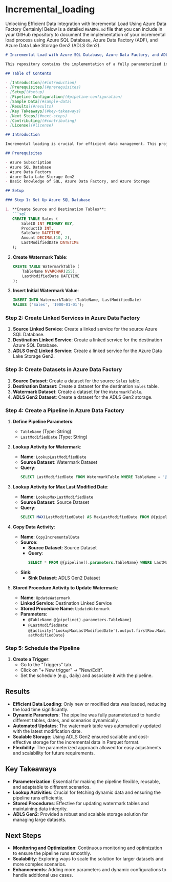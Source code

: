 # Incremental_loading
Unlocking Efficient Data Integration with Incremental Load Using Azure Data Factory
Certainly! Below is a detailed `README.md` file that you can include in your GitHub repository to document the implementation of your incremental load process using Azure SQL Database, Azure Data Factory (ADF), and Azure Data Lake Storage Gen2 (ADLS Gen2).

```markdown
# Incremental Load with Azure SQL Database, Azure Data Factory, and ADLS Gen2

This repository contains the implementation of a fully parameterized incremental load process using Azure SQL Database, Azure Data Factory (ADF), and Azure Data Lake Storage Gen2 (ADLS Gen2). The process ensures that only new or modified data is loaded, saving time, reducing costs, and optimizing performance.

## Table of Contents

- [Introduction](#introduction)
- [Prerequisites](#prerequisites)
- [Setup](#setup)
- [Pipeline Configuration](#pipeline-configuration)
- [Sample Data](#sample-data)
- [Results](#results)
- [Key Takeaways](#key-takeaways)
- [Next Steps](#next-steps)
- [Contributing](#contributing)
- [License](#license)

## Introduction

Incremental loading is crucial for efficient data management. This project demonstrates how to implement a fully parameterized incremental load process using Azure SQL Database, Azure Data Factory (ADF), and Azure Data Lake Storage Gen2 (ADLS Gen2).

## Prerequisites

- Azure Subscription
- Azure SQL Database
- Azure Data Factory
- Azure Data Lake Storage Gen2
- Basic knowledge of SQL, Azure Data Factory, and Azure Storage

## Setup

### Step 1: Set Up Azure SQL Database

1. **Create Source and Destination Tables**:
   ```sql
   CREATE TABLE Sales (
       SaleID INT PRIMARY KEY,
       ProductID INT,
       SaleDate DATETIME,
       Amount DECIMAL(10, 2),
       LastModifiedDate DATETIME
   );
   ```

2. **Create Watermark Table**:
   ```sql
   CREATE TABLE WatermarkTable (
       TableName NVARCHAR(255),
       LastModifiedDate DATETIME
   );
   ```

3. **Insert Initial Watermark Value**:
   ```sql
   INSERT INTO WatermarkTable (TableName, LastModifiedDate)
   VALUES ('Sales', '1900-01-01');
   ```

### Step 2: Create Linked Services in Azure Data Factory

1. **Source Linked Service**: Create a linked service for the source Azure SQL Database.
2. **Destination Linked Service**: Create a linked service for the destination Azure SQL Database.
3. **ADLS Gen2 Linked Service**: Create a linked service for the Azure Data Lake Storage Gen2.

### Step 3: Create Datasets in Azure Data Factory

1. **Source Dataset**: Create a dataset for the source `Sales` table.
2. **Destination Dataset**: Create a dataset for the destination `Sales` table.
3. **Watermark Dataset**: Create a dataset for the `WatermarkTable`.
4. **ADLS Gen2 Dataset**: Create a dataset for the ADLS Gen2 storage.

### Step 4: Create a Pipeline in Azure Data Factory

1. **Define Pipeline Parameters**:
   - `TableName` (Type: String)
   - `LastModifiedDate` (Type: String)

2. **Lookup Activity for Watermark**:
   - **Name**: `LookupLastModifiedDate`
   - **Source Dataset**: Watermark Dataset
   - **Query**:
     ```sql
     SELECT LastModifiedDate FROM WatermarkTable WHERE TableName = '@{pipeline().parameters.TableName}'
     ```

3. **Lookup Activity for Max Last Modified Date**:
   - **Name**: `LookupMaxLastModifiedDate`
   - **Source Dataset**: Source Dataset
   - **Query**:
     ```sql
     SELECT MAX(LastModifiedDate) AS MaxLastModifiedDate FROM @{pipeline().parameters.TableName}
     ```

4. **Copy Data Activity**:
   - **Name**: `CopyIncrementalData`
   - **Source**:
     - **Source Dataset**: Source Dataset
     - **Query**:
       ```sql
       SELECT * FROM @{pipeline().parameters.TableName} WHERE LastModifiedDate > '@{activity('LookupLastModifiedDate').output.firstRow.LastModifiedDate}'
       ```
   - **Sink**:
     - **Sink Dataset**: ADLS Gen2 Dataset

5. **Stored Procedure Activity to Update Watermark**:
   - **Name**: `UpdateWatermark`
   - **Linked Service**: Destination Linked Service
   - **Stored Procedure Name**: `UpdateWatermark`
   - **Parameters**:
     - `@TableName`: `@{pipeline().parameters.TableName}`
     - `@LastModifiedDate`: `@{activity('LookupMaxLastModifiedDate').output.firstRow.MaxLastModifiedDate}`

### Step 5: Schedule the Pipeline

1. **Create a Trigger**:
   - Go to the "Triggers" tab.
   - Click on "+ New trigger" -> "New/Edit".
   - Set the schedule (e.g., daily) and associate it with the pipeline.

## Results

- **Efficient Data Loading**: Only new or modified data was loaded, reducing the load time significantly.
- **Dynamic Parameters**: The pipeline was fully parameterized to handle different tables, dates, and scenarios dynamically.
- **Automated Updates**: The watermark table was automatically updated with the latest modification date.
- **Scalable Storage**: Using ADLS Gen2 ensured scalable and cost-effective storage for the incremental data in Parquet format.
- **Flexibility**: The parameterized approach allowed for easy adjustments and scalability for future requirements.

## Key Takeaways

- **Parameterization**: Essential for making the pipeline flexible, reusable, and adaptable to different scenarios.
- **Lookup Activities**: Crucial for fetching dynamic data and ensuring the pipeline runs efficiently.
- **Stored Procedures**: Effective for updating watermark tables and maintaining data integrity.
- **ADLS Gen2**: Provided a robust and scalable storage solution for managing large datasets.

## Next Steps

- **Monitoring and Optimization**: Continuous monitoring and optimization to ensure the pipeline runs smoothly.
- **Scalability**: Exploring ways to scale the solution for larger datasets and more complex scenarios.
- **Enhancements**: Adding more parameters and dynamic configurations to handle additional use cases.
